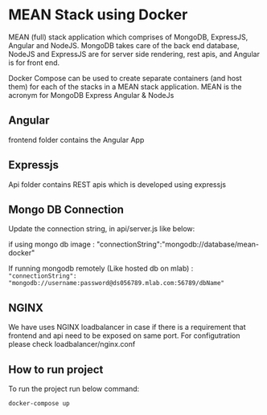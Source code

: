 # MEAN Stack using Docker

MEAN (full) stack application which comprises of MongoDB, ExpressJS, Angular and NodeJS. MongoDB takes care of the back end database, NodeJS and ExpressJS are for server side rendering, rest apis, and Angular is for front end.

Docker Compose can be used to create separate containers (and host them) for each of the stacks in a MEAN stack application. MEAN is the acronym for MongoDB Express Angular & NodeJs

## Angular

frontend folder contains the Angular App

## Expressjs

Api folder contains REST apis which is developed using expressjs

## Mongo DB Connection

Update the connection string, in api/server.js like below:

if using mongo db image : "connectionString":"mongodb://database/mean-docker"

If running mongodb remotely (Like hosted db on mlab) :
 `"connectionString": "mongodb://username:password@ds056789.mlab.com:56789/dbName"`

## NGINX

We have uses NGINX loadbalancer in case if there is a requirement that frontend and api need to be exposed on same port. For configutration please check loadbalancer/nginx.conf



## How to run project

To run the project run below command:

`docker-compose up`
